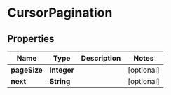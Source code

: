 

# CursorPagination


## Properties

| Name | Type | Description | Notes |
|------------ | ------------- | ------------- | -------------|
|**pageSize** | **Integer** |  |  [optional] |
|**next** | **String** |  |  [optional] |



